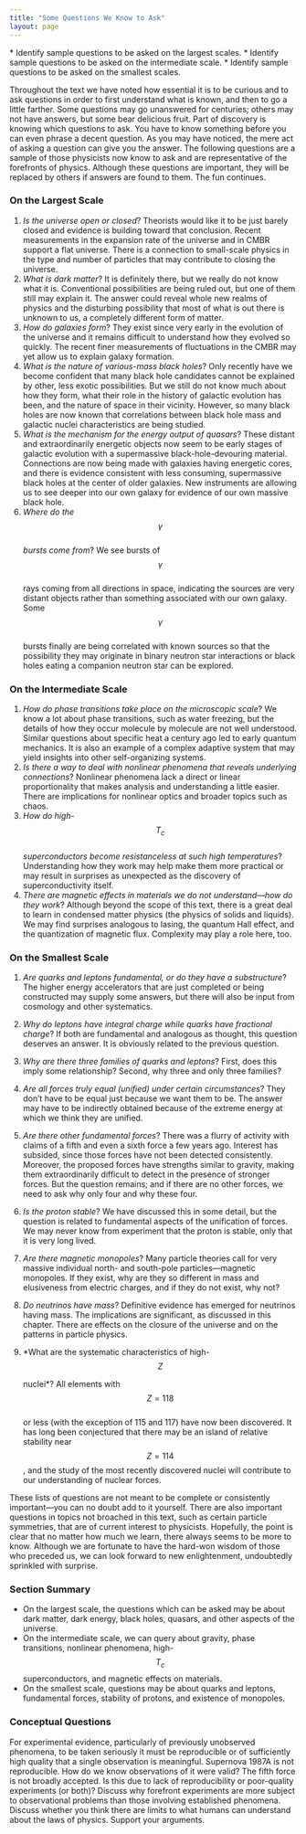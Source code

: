 ```yaml
---
title: "Some Questions We Know to Ask"
layout: page
---
```



<div class="abstract" markdown="1">
* Identify sample questions to be asked on the largest scales.
* Identify sample questions to be asked on the intermediate scale.
* Identify sample questions to be asked on the smallest scales.
</div>

Throughout the text we have noted how essential it is to be curious and to ask
questions in order to first understand what is known, and then to go a little
farther. Some questions may go unanswered for centuries; others may not have
answers, but some bear delicious fruit. Part of discovery is knowing which
questions to ask. You have to know something before you can even phrase a decent
question. As you may have noticed, the mere act of asking a question can give
you the answer. The following questions are a sample of those physicists now
know to ask and are representative of the forefronts of physics. Although these
questions are important, they will be replaced by others if answers are found to
them. The fun continues.

### On the Largest Scale

1. *Is the universe open or closed*? Theorists would like it to be just barely
   closed and evidence is building toward that conclusion. Recent measurements
   in the expansion rate of the universe and in CMBR support a flat universe.
   There is a connection to small-scale physics in the type and number of
   particles that may contribute to closing the universe.
2. *What is dark matter*? It is definitely there, but we really do not know what
   it is. Conventional possibilities are being ruled out, but one of them still
   may explain it. The answer could reveal whole new realms of physics and the
   disturbing possibility that most of what is out there is unknown to us, a
   completely different form of matter.
3. *How do galaxies form*? They exist since very early in the evolution of the
   universe and it remains difficult to understand how they evolved so quickly.
   The recent finer measurements of fluctuations in the CMBR may yet allow us to
   explain galaxy formation.
4. *What is the nature of various-mass black holes*? Only recently have we
   become confident that many black hole candidates cannot be explained by
   other, less exotic possibilities. But we still do not know much about how
   they form, what their role in the history of galactic evolution has been, and
   the nature of space in their vicinity. However, so many black holes are now
   known that correlations between black hole mass and galactic nuclei
   characteristics are being studied.
5. *What is the mechanism for the energy output of quasars*? These distant and
   extraordinarily energetic objects now seem to be early stages of galactic
   evolution with a supermassive black-hole-devouring material. Connections are
   now being made with galaxies having energetic cores, and there is evidence
   consistent with less consuming, supermassive black holes at the center of
   older galaxies. New instruments are allowing us to see deeper into our own
   galaxy for evidence of our own massive black hole.
6. *Where do the $$\gamma $$     
   bursts come from*? We see bursts of $$\gamma $$     
   rays coming from all directions in space, indicating the sources are very
   distant objects rather than something associated with our own galaxy. Some
   $$\gamma $$     
   bursts finally are being correlated with known sources so that the
   possibility they may originate in binary neutron star interactions or black
   holes eating a companion neutron star can be explored.

### On the Intermediate Scale

1. *How do phase transitions take place on the microscopic scale*? We know a lot
   about phase transitions, such as water freezing, but the details of how they
   occur molecule by molecule are not well understood. Similar questions about
   specific heat a century ago led to early quantum mechanics. It is also an
   example of a complex adaptive system that may yield insights into other
   self-organizing systems.
2. *Is there a way to deal with nonlinear phenomena that reveals underlying
   connections*? Nonlinear phenomena lack a direct or linear proportionality
   that makes analysis and understanding a little easier. There are implications
   for nonlinear optics and broader topics such as chaos.
3. *How do high- $${T}_{\text{c}} $$     
   superconductors become resistanceless at such high temperatures*?
   Understanding how they work may help make them more practical or may result
   in surprises as unexpected as the discovery of superconductivity itself.
4. *There are magnetic effects in materials we do not understand—how do they
   work*? Although beyond the scope of this text, there is a great deal to learn
   in condensed matter physics (the physics of solids and liquids). We may find
   surprises analogous to lasing, the quantum Hall effect, and the quantization
   of magnetic flux. Complexity may play a role here, too.

### On the Smallest Scale

1. *Are quarks and leptons fundamental, or do they have a substructure*? The
   higher energy accelerators that are just completed or being constructed may
   supply some answers, but there will also be input from cosmology and other
   systematics.
2. *Why do leptons have integral charge while quarks have fractional charge*? If
   both are fundamental and analogous as thought, this question deserves an
   answer. It is obviously related to the previous question.
3. *Why are there three families of quarks and leptons*? First, does this imply
   some relationship? Second, why three and only three families?
4. *Are all forces truly equal (unified) under certain circumstances*? They
   don’t have to be equal just because we want them to be. The answer may have
   to be indirectly obtained because of the extreme energy at which we think
   they are unified.
5. *Are there other fundamental forces*? There was a flurry of activity with
   claims of a fifth and even a sixth force a few years ago. Interest has
   subsided, since those forces have not been detected consistently. Moreover,
   the proposed forces have strengths similar to gravity, making them
   extraordinarily difficult to detect in the presence of stronger forces. But
   the question remains; and if there are no other forces, we need to ask why
   only four and why these four.
6. *Is the proton stable*? We have discussed this in some detail, but the
   question is related to fundamental aspects of the unification of forces. We
   may never know from experiment that the proton is stable, only that it is
   very long lived.
7. *Are there magnetic monopoles*? Many particle theories call for very massive
   individual north- and south-pole particles—magnetic monopoles. If they exist,
   why are they so different in mass and elusiveness from electric charges, and
   if they do not exist, why not?
8. *Do neutrinos have mass*? Definitive evidence has emerged for neutrinos
   having mass. The implications are significant, as discussed in this chapter.
   There are effects on the closure of the universe and on the patterns in
   particle physics.
9. *What are the systematic characteristics of high- $$Z $$

   nuclei*? All elements with $$Z=118 $$     
   or less (with the exception of 115 and 117) have now been discovered. It has
   long been conjectured that there may be an island of relative stability near
   $$Z=114 $$ , and the study of the most recently discovered nuclei will
   contribute to our understanding of nuclear forces.

These lists of questions are not meant to be complete or consistently
important—you can no doubt add to it yourself. There are also important
questions in topics not broached in this text, such as certain particle
symmetries, that are of current interest to physicists. Hopefully, the point is
clear that no matter how much we learn, there always seems to be more to know.
Although we are fortunate to have the hard-won wisdom of those who preceded us,
we can look forward to new enlightenment, undoubtedly sprinkled with surprise.

### Section Summary

* On the largest scale, the questions which can be asked may be about dark
  matter, dark energy, black holes, quasars, and other aspects of the universe.
* On the intermediate scale, we can query about gravity, phase transitions,
  nonlinear phenomena, high- $${T}_{c} $$ superconductors, and magnetic effects
  on materials.
* On the smallest scale, questions may be about quarks and leptons, fundamental
  forces, stability of protons, and existence of monopoles.

### Conceptual Questions

<div class="exercise" data-element-type="conceptual-questions">
<div class="problem" markdown="1">
For experimental evidence, particularly of previously unobserved phenomena, to be taken seriously it must be reproducible or of sufficiently high quality that a single observation is meaningful. Supernova 1987A is not reproducible. How do we know observations of it were valid? The fifth force is not broadly accepted. Is this due to lack of reproducibility or poor-quality experiments (or both)? Discuss why forefront experiments are more subject to observational problems than those involving established phenomena.

</div>
</div>

<div class="exercise" data-element-type="conceptual-questions">
<div class="problem" markdown="1">
Discuss whether you think there are limits to what humans can understand about the laws of physics. Support your arguments.

</div>
</div>
